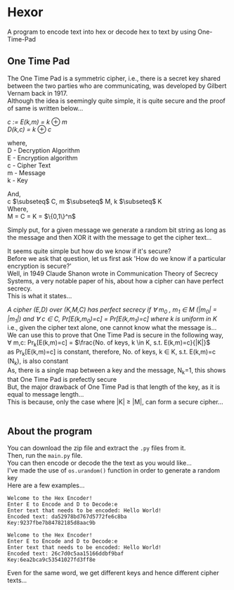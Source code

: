 # Hexor
A program to encode text into hex or decode hex to text by using One-Time-Pad

## One Time Pad
The One Time Pad is a symmetric cipher, i.e., there is a secret key shared between the two parties who are communicating, was developed by Gilbert Vernam back in 1917. 
<br>Although the idea is seemingly quite simple, it is quite secure and the proof of same is written below...
<br><p> _c := E(k,m) = k_ $\oplus$ _m_ <br>  _D(k,c) = k_ $\oplus$ _c_ </p>
where,<br>
D - Decryption Algorithm<br>
E - Encryption algorithm<br>
c - Cipher Text<br>
m - Message<br>
k - Key<br>
<p>And,<br> c $\subseteq$ C, m $\subseteq$ M, k $\subseteq$ K
<br>Where,<br>  M = C = K = $\{0,1\}^n$ </p>
Simply put, for a given message we generate a random bit string as long as the message and then XOR it with the message to get the cipher text...


It seems quite simple but how do we know if it's secure?<br>
Before we ask that question, let us first ask 'How do we know if a particular encryption is secure?'<br>
Well, in 1949 Claude Shanon wrote in Communication Theory of Secrecy Systems, a very notable paper of his, about how a cipher can have perfect secrecy.<br>
This is what it states...<br>
<!-- <p> $\begin{quote} In physics, the mass-energy equivalence is stated by the equation E=mc^2, discovered in 1905 by Albert Einstein.\end{quote}$ </p> -->
 _A cipher (E,D) over (K,M,C) has perfect secrecy if ∀ m<sub>0</sub> , m<sub>1</sub> ∈ M (|m<sub>0</sub>| = |m<sub>1</sub>|) and ∀ c ∈ C, Pr[E(k,m<sub>0</sub>)=c] = Pr[E(k,m<sub>1</sub>)=c] where k is uniform in K_
<br>
i.e., given the cipher text alone, one cannot know what the message is...
<br>We can use this to prove that One Time Pad is secure in the following way,<br>
$\forall$ m,c: Pr<sub>k</sub>[E(k,m)=c] = $\frac{No.  of keys, k \in K, s.t. E(k,m)=c}{|K|}$ <br>
as Pr<sub>k</sub>[E(k,m)=c] is constant, therefore, No.  of keys, k $\in$ K, s.t. E(k,m)=c (N<sub>k</sub>), is also constant
<br> As, there is a single map between a key and the message, N<sub>k</sub>=1, this shows that One Time Pad is prefectly secure<br>
But, the major drawback of One Time Pad is that length of the key, as it is equal to message length...<br>
This is because, only the case where |K| $\geq$ |M|, can form a secure cipher...<br>
<br>
## About the program
You can download the zip file and extract the `.py` files from it.<br>
Then, run the `main.py` file.<br>
You can then encode or decode the the text as you would like...<br>
I've made the use of `os.urandom()` function in order to generate a random key<br>
Here are a few examples...<br>
```
Welcome to the Hex Encoder!
Enter E to Encode and D to Decode:e
Enter text that needs to be encoded: Hello World!
Encoded text: da52978bd767d5772fe6c8ba
Key:9237fbe7b84782185d8aac9b
```
```
Welcome to the Hex Encoder!
Enter E to Encode and D to Decode:e
Enter text that needs to be encoded: Hello World!
Encoded text: 26c7d0c5aa15166ddbf9baf
Key:6ea2bca9c53541027fd3ff8e
```
Even for the same word, we get different keys and hence different cipher texts...
<br>

